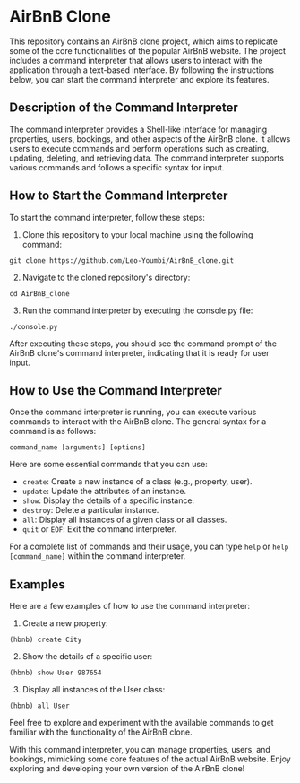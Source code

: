 # AirBnB Clone
This repository contains an AirBnB clone project, which aims to replicate some of the core functionalities of the popular AirBnB website. The project includes a command interpreter that allows users to interact with the application through a text-based interface. By following the instructions below, you can start the command interpreter and explore its features.

## Description of the Command Interpreter
The command interpreter provides a Shell-like interface for managing properties, users, bookings, and other aspects of the AirBnB clone. It allows users to execute commands and perform operations such as creating, updating, deleting, and retrieving data. The command interpreter supports various commands and follows a specific syntax for input.

## How to Start the Command Interpreter
To start the command interpreter, follow these steps:  
1. Clone this repository to your local machine using the following command:
```
git clone https://github.com/Leo-Youmbi/AirBnB_clone.git
```

2. Navigate to the cloned repository's directory:
```
cd AirBnB_clone
```

3. Run the command interpreter by executing the console.py file:
```
./console.py
```

After executing these steps, you should see the command prompt of the AirBnB clone's command interpreter, indicating that it is ready for user input.

## How to Use the Command Interpreter
Once the command interpreter is running, you can execute various commands to interact with the AirBnB clone. The general syntax for a command is as follows:

```
command_name [arguments] [options]
```
Here are some essential commands that you can use:

* `create`: Create a new instance of a class (e.g., property, user).
* `update`: Update the attributes of an instance.
* `show`: Display the details of a specific instance.
* `destroy`: Delete a particular instance.
* `all`: Display all instances of a given class or all classes.
* `quit` or `EOF`: Exit the command interpreter.  

For a complete list of commands and their usage, you can type `help` or `help [command_name]` within the command interpreter.

## Examples
Here are a few examples of how to use the command interpreter:

1. Create a new property:
```
(hbnb) create City
```

2. Show the details of a specific user:
```
(hbnb) show User 987654
```

3. Display all instances of the User class:
```
(hbnb) all User
```

Feel free to explore and experiment with the available commands to get familiar with the functionality of the AirBnB clone.

With this command interpreter, you can manage properties, users, and bookings, mimicking some core features of the actual AirBnB website. Enjoy exploring and developing your own version of the AirBnB clone!

